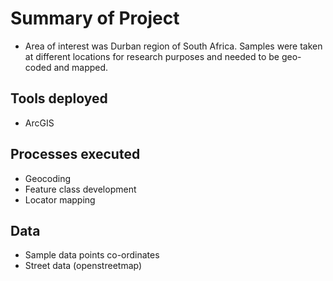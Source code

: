 # Summary of Project
- Area of interest was Durban region of South Africa. Samples were taken at different locations for research purposes and needed to be geo-coded and mapped.
## Tools deployed
- ArcGIS


## Processes executed
- Geocoding
- Feature class development
- Locator mapping


## Data 
- Sample data points co-ordinates
- Street data (openstreetmap)
